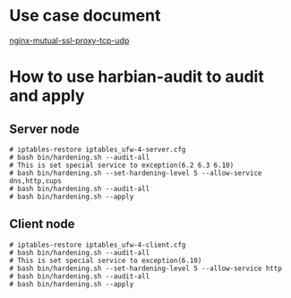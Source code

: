 # Use case document
[nginx-mutual-ssl-proxy-tcp-udp](https://github.com/hardenedlinux/Debian-GNU-Linux-Profiles/blob/master/docs/tls/nginx-mutual-ssl-proxy-tcp-udp.md)  

# How to use harbian-audit to audit and apply 

## Server node 
```
# iptables-restore iptables_ufw-4-server.cfg 
# bash bin/hardening.sh --audit-all 
# This is set special service to exception(6.2 6.3 6.10)
# bash bin/hardening.sh --set-hardening-level 5 --allow-service dns,http,cups
# bash bin/hardening.sh --audit-all 
# bash bin/hardening.sh --apply
```

## Client node 
```
# iptables-restore iptables_ufw-4-client.cfg
# bash bin/hardening.sh --audit-all 
# This is set special service to exception(6.10)
# bash bin/hardening.sh --set-hardening-level 5 --allow-service http 
# bash bin/hardening.sh --audit-all
# bash bin/hardening.sh --apply
```



